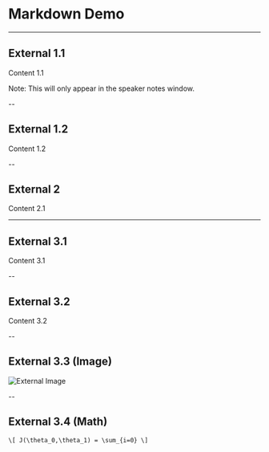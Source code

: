# Markdown Demo

---

## External 1.1

Content 1.1

Note: This will only appear in the speaker notes window.

--

## External 1.2

Content 1.2

--

## External 2

Content 2.1

---

## External 3.1

Content 3.1

--

## External 3.2

Content 3.2

--

## External 3.3 (Image)

![External Image](https://s3.amazonaws.com/static.slid.es/logo/v2/slides-symbol-512x512.png)

--

## External 3.4 (Math)

`\[ J(\theta_0,\theta_1) = \sum_{i=0} \]`
